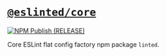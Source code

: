 # [`@eslinted/core`](https://npmjs.com/package/@eslinted/core)

[![NPM Publish (RELEASE)](https://github.com/jimmy-zhening-luo/linted-core/actions/workflows/RELEASE.yml/badge.svg)](https://github.com/jimmy-zhening-luo/linted-core/actions/workflows/RELEASE.yml)

Core ESLint flat config factory npm package `linted`.
